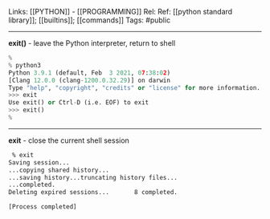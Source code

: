 Links: [[PYTHON]] - [[PROGRAMMING]]
Rel: 
Ref: [[python standard library]]; [[builtins]]; [[commands]]
Tags: #public 

--- 
**exit()** - leave the Python interpreter, return to shell
```py
% 
% python3
Python 3.9.1 (default, Feb  3 2021, 07:38:02) 
[Clang 12.0.0 (clang-1200.0.32.29)] on darwin
Type "help", "copyright", "credits" or "license" for more information.
>>> exit
Use exit() or Ctrl-D (i.e. EOF) to exit
>>> exit()
% 
```
--- 
**exit** - close the current shell session 
```sh
 % exit
Saving session...
...copying shared history...
...saving history...truncating history files...
...completed.
Deleting expired sessions...       8 completed.

[Process completed]
```
